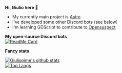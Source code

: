 **Hi, Giulio here 👋**  

- My currently main project is [Astro](https://astro-bot.space)
- I've developed some other Discord bots (see below)
- I'm learning GDScript to contribute to [Opensuspect](https://github.com/opensuspect/opensuspect)  

**My open-source Discord bots**  
[![ReadMe Card](https://github-readme-stats.vercel.app/api/pin/?username=Giuliopime&repo=HelpDesk&show_owner=true)](https://github.com/anuraghazra/github-readme-stats)

**Fancy stats**

[![Giuliopime's github stats](https://github-readme-stats.vercel.app/api?username=Giuliopime&show_icons=true&theme=tokyonight)](https://github.com/anuraghazra/github-readme-stats)  
[![Top Langs](https://github-readme-stats.vercel.app/api/top-langs/?username=Giuliopime&layout=compact&theme=tokyonight)](https://github.com/anuraghazra/github-readme-stats)
